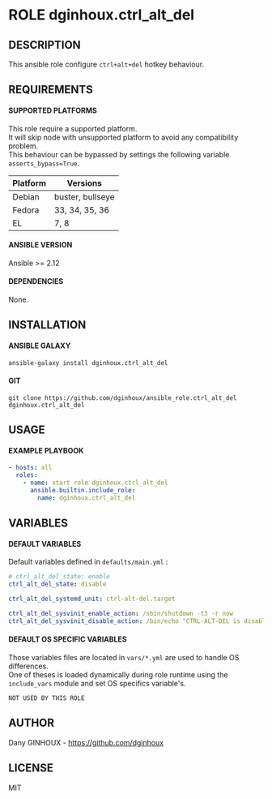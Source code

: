 # ROLE dginhoux.ctrl_alt_del



## DESCRIPTION

This ansible role configure `ctrl+alt+del` hotkey behaviour.



## REQUIREMENTS

#### SUPPORTED PLATFORMS

This role require a supported platform.<br />
It will skip node with unsupported platform to avoid any compatibility problem.<br />
This behaviour can be bypassed by settings the following variable `asserts_bypass=True`.

| Platform | Versions |
|----------|----------|
| Debian | buster, bullseye |
| Fedora | 33, 34, 35, 36 |
| EL | 7, 8 |

#### ANSIBLE VERSION

Ansible >= 2.12

#### DEPENDENCIES

None.



## INSTALLATION

#### ANSIBLE GALAXY

```shell
ansible-galaxy install dginhoux.ctrl_alt_del
```
#### GIT

```shell
git clone https://github.com/dginhoux/ansible_role.ctrl_alt_del dginhoux.ctrl_alt_del
```


## USAGE

#### EXAMPLE PLAYBOOK

```yaml
- hosts: all
  roles:
    - name: start role dginhoux.ctrl_alt_del
      ansible.builtin.include_role:
        name: dginhoux.ctrl_alt_del
```


## VARIABLES

#### DEFAULT VARIABLES

Default variables defined in `defaults/main.yml` : 

```yaml
# ctrl_alt_del_state: enable
ctrl_alt_del_state: disable

ctrl_alt_del_systemd_unit: ctrl-alt-del.target

ctrl_alt_del_sysvinit_enable_action: /sbin/shutdown -t3 -r now
ctrl_alt_del_sysvinit_disable_action: /bin/echo "CTRL-ALT-DEL is disabled"
```

#### DEFAULT OS SPECIFIC VARIABLES

Those variables files are located in `vars/*.yml` are used to handle OS differences.<br />
One of theses is loaded dynamically during role runtime using the `include_vars` module and set OS specifics variable's.

`NOT USED BY THIS ROLE`



## AUTHOR

Dany GINHOUX - https://github.com/dginhoux



## LICENSE

MIT
